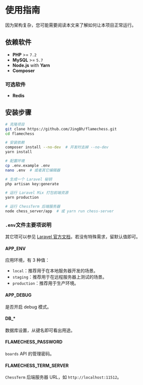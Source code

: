 # 使用指南

因为架构复杂，您可能需要阅读本文来了解如何让本项目正常运行。

## 依赖软件

 - **PHP** >= `7.2`
 - **MySQL** >= `5.7`
 - **Node.js** with **Yarn**
 - **Composer**

### 可选软件

 - **Redis**

## 安装步骤

```bash
# 克隆项目
git clone https://github.com/JingBh/flamechess.git
cd flamechess

# 安装依赖
composer install --no-dev  # 开发时去掉 --no-dev
yarn install

# 配置环境
cp .env.example .env
nano .env  # 或者其它编辑器

# 生成一个 Laravel 秘钥
php artisan key:generate

# 运行 Laravel Mix 打包前端资源
yarn production

# 运行 ChessTerm 后端服务器
node chess_server/app  # 或 yarn run chess-server
```

### `.env`文件主要项说明

其它项可以参见 [Laravel 官方文档](https://learnku.com/docs/laravel/7.x/configuration)，若没有特殊需求，留默认值即可。

#### APP_ENV
应用环境，有 3 种值：
 - `local`：推荐用于在本地服务器开发的场景。
 - `staging`：推荐用于在远程服务器上测试的场景。
 - `production`：推荐用于生产环境。
 
#### APP_DEBUG
是否开启 debug 模式。
 
#### DB_*
数据库设置，从键名即可看出用途。

#### FLAMECHESS_PASSWORD
`boards` API 的管理密码。

#### FLAMECHESS_TERM_SERVER
`ChessTerm` 后端服务器 URL，如 `http://localhost:11512`。
